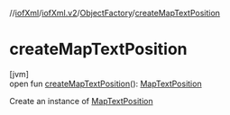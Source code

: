 //[iofXml](../../../index.md)/[iofXml.v2](../index.md)/[ObjectFactory](index.md)/[createMapTextPosition](create-map-text-position.md)

# createMapTextPosition

[jvm]\
open fun [createMapTextPosition](create-map-text-position.md)(): [MapTextPosition](../-map-text-position/index.md)

Create an instance of [MapTextPosition](../-map-text-position/index.md)
